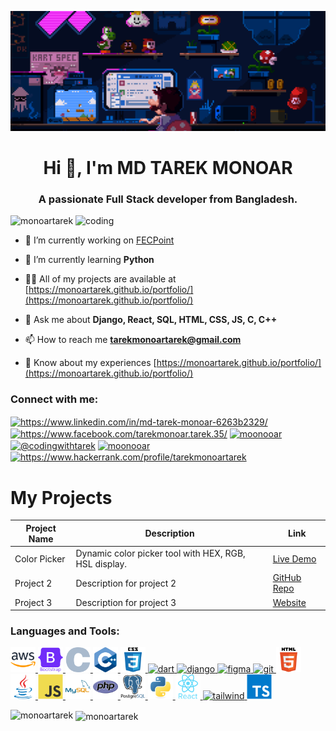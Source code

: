 ![MasterHead](https://raw.githubusercontent.com/mhardik003/mhardik003/main/gifs/mario.gif)

<h1 align="center">Hi 👋, I'm MD TAREK MONOAR</h1>
<h3 align="center">A passionate Full Stack developer from Bangladesh.</h3>
<img align = "right" alt="coding" width="400" src="https://media4.giphy.com/media/v1.Y2lkPTc5MGI3NjExOHNydzhwZWxpYm80OGt1c2dqYXByaW4wN2M3ODBrMGtkc2Z0Mm03OSZlcD12MV9pbnRlcm5hbF9naWZfYnlfaWQmY3Q9Zw/25Itcrcuwkyq3ohubJ/giphy.gif">

<p align="left"> <img src="https://komarev.com/ghpvc/?username=monoartarek&label=Profile%20views&color=0e75b6&style=flat" alt="monoartarek" /> </p>

- 🔭 I’m currently working on [FECPoint](FECPoint)

- 🌱 I’m currently learning **Python**

- 👨‍💻 All of my projects are available at [https://monoartarek.github.io/portfolio/](https://monoartarek.github.io/portfolio/)

- 💬 Ask me about **Django, React, SQL, HTML, CSS, JS, C, C++**

- 📫 How to reach me **tarekmonoartarek@gmail.com**

- 📄 Know about my experiences [https://monoartarek.github.io/portfolio/](https://monoartarek.github.io/portfolio/)

<h3 align="left">Connect with me:</h3>
<p align="left">
<a href="https://linkedin.com/in/https://www.linkedin.com/in/md-tarek-monoar-6263b2329/" target="blank"><img align="center" src="https://raw.githubusercontent.com/rahuldkjain/github-profile-readme-generator/master/src/images/icons/Social/linked-in-alt.svg" alt="https://www.linkedin.com/in/md-tarek-monoar-6263b2329/" height="30" width="40" /></a>
<a href="https://fb.com/https://www.facebook.com/tarekmonoar.tarek.35/" target="blank"><img align="center" src="https://raw.githubusercontent.com/rahuldkjain/github-profile-readme-generator/master/src/images/icons/Social/facebook.svg" alt="https://www.facebook.com/tarekmonoar.tarek.35/" height="30" width="40" /></a>
<a href="https://instagram.com/moonooar" target="blank"><img align="center" src="https://raw.githubusercontent.com/rahuldkjain/github-profile-readme-generator/master/src/images/icons/Social/instagram.svg" alt="moonooar" height="30" width="40" /></a>
<a href="https://www.youtube.com/c/@codingwithtarek" target="blank"><img align="center" src="https://raw.githubusercontent.com/rahuldkjain/github-profile-readme-generator/master/src/images/icons/Social/youtube.svg" alt="@codingwithtarek" height="30" width="40" /></a>
<a href="https://codeforces.com/profile/moonooar" target="blank"><img align="center" src="https://raw.githubusercontent.com/rahuldkjain/github-profile-readme-generator/master/src/images/icons/Social/codeforces.svg" alt="moonooar" height="30" width="40" /></a>
<a href="https://www.hackerearth.com/https://www.hackerrank.com/profile/tarekmonoartarek" target="blank"><img align="center" src="https://raw.githubusercontent.com/rahuldkjain/github-profile-readme-generator/master/src/images/icons/Social/hackerearth.svg" alt="https://www.hackerrank.com/profile/tarekmonoartarek" height="30" width="40" /></a>
</p>
<!-- project show table  -->
 <h1>My Projects</h1>

  <table>
    <thead>
      <tr>
        <th>Project Name</th>
        <th>Description</th>
        <th>Link</th>
      </tr>
    </thead>
    <tbody>
      <tr>
        <td>Color Picker</td>
        <td>Dynamic color picker tool with HEX, RGB, HSL display.</td>
        <td><a href="https://your-live-demo-link.com" target="_blank">Live Demo</a></td>
      </tr>
      <tr>
        <td>Project 2</td>
        <td>Description for project 2</td>
        <td><a href="https://github.com/yourusername/project2" target="_blank">GitHub Repo</a></td>
      </tr>
      <tr>
        <td>Project 3</td>
        <td>Description for project 3</td>
        <td><a href="https://project3.com" target="_blank">Website</a></td>
      </tr>
    </tbody>
  </table>

<h3 align="left">Languages and Tools:</h3>
<p align="left"> <a href="https://aws.amazon.com" target="_blank" rel="noreferrer"> <img src="https://raw.githubusercontent.com/devicons/devicon/master/icons/amazonwebservices/amazonwebservices-original-wordmark.svg" alt="aws" width="40" height="40"/> </a> <a href="https://getbootstrap.com" target="_blank" rel="noreferrer"> <img src="https://raw.githubusercontent.com/devicons/devicon/master/icons/bootstrap/bootstrap-plain-wordmark.svg" alt="bootstrap" width="40" height="40"/> </a> <a href="https://www.cprogramming.com/" target="_blank" rel="noreferrer"> <img src="https://raw.githubusercontent.com/devicons/devicon/master/icons/c/c-original.svg" alt="c" width="40" height="40"/> </a> <a href="https://www.w3schools.com/cpp/" target="_blank" rel="noreferrer"> <img src="https://raw.githubusercontent.com/devicons/devicon/master/icons/cplusplus/cplusplus-original.svg" alt="cplusplus" width="40" height="40"/> </a> <a href="https://www.w3schools.com/css/" target="_blank" rel="noreferrer"> <img src="https://raw.githubusercontent.com/devicons/devicon/master/icons/css3/css3-original-wordmark.svg" alt="css3" width="40" height="40"/> </a> <a href="https://dart.dev" target="_blank" rel="noreferrer"> <img src="https://www.vectorlogo.zone/logos/dartlang/dartlang-icon.svg" alt="dart" width="40" height="40"/> </a> <a href="https://www.djangoproject.com/" target="_blank" rel="noreferrer"> <img src="https://cdn.worldvectorlogo.com/logos/django.svg" alt="django" width="40" height="40"/> </a> <a href="https://www.figma.com/" target="_blank" rel="noreferrer"> <img src="https://www.vectorlogo.zone/logos/figma/figma-icon.svg" alt="figma" width="40" height="40"/> </a> <a href="https://git-scm.com/" target="_blank" rel="noreferrer"> <img src="https://www.vectorlogo.zone/logos/git-scm/git-scm-icon.svg" alt="git" width="40" height="40"/> </a> <a href="https://www.w3.org/html/" target="_blank" rel="noreferrer"> <img src="https://raw.githubusercontent.com/devicons/devicon/master/icons/html5/html5-original-wordmark.svg" alt="html5" width="40" height="40"/> </a> <a href="https://www.java.com" target="_blank" rel="noreferrer"> <img src="https://raw.githubusercontent.com/devicons/devicon/master/icons/java/java-original.svg" alt="java" width="40" height="40"/> </a> <a href="https://developer.mozilla.org/en-US/docs/Web/JavaScript" target="_blank" rel="noreferrer"> <img src="https://raw.githubusercontent.com/devicons/devicon/master/icons/javascript/javascript-original.svg" alt="javascript" width="40" height="40"/> </a> <a href="https://www.mysql.com/" target="_blank" rel="noreferrer"> <img src="https://raw.githubusercontent.com/devicons/devicon/master/icons/mysql/mysql-original-wordmark.svg" alt="mysql" width="40" height="40"/> </a> <a href="https://www.php.net" target="_blank" rel="noreferrer"> <img src="https://raw.githubusercontent.com/devicons/devicon/master/icons/php/php-original.svg" alt="php" width="40" height="40"/> </a> <a href="https://www.postgresql.org" target="_blank" rel="noreferrer"> <img src="https://raw.githubusercontent.com/devicons/devicon/master/icons/postgresql/postgresql-original-wordmark.svg" alt="postgresql" width="40" height="40"/> </a> <a href="https://www.python.org" target="_blank" rel="noreferrer"> <img src="https://raw.githubusercontent.com/devicons/devicon/master/icons/python/python-original.svg" alt="python" width="40" height="40"/> </a> <a href="https://reactjs.org/" target="_blank" rel="noreferrer"> <img src="https://raw.githubusercontent.com/devicons/devicon/master/icons/react/react-original-wordmark.svg" alt="react" width="40" height="40"/> </a> <a href="https://tailwindcss.com/" target="_blank" rel="noreferrer"> <img src="https://www.vectorlogo.zone/logos/tailwindcss/tailwindcss-icon.svg" alt="tailwind" width="40" height="40"/> </a> <a href="https://www.typescriptlang.org/" target="_blank" rel="noreferrer"> <img src="https://raw.githubusercontent.com/devicons/devicon/master/icons/typescript/typescript-original.svg" alt="typescript" width="40" height="40"/> </a> </p>

<p><img align="left" src="https://github-readme-stats.vercel.app/api/top-langs?username=monoartarek&show_icons=true&locale=en&layout=compact" alt="monoartarek" /></p>

<p>&nbsp;<img align="center" src="https://github-readme-stats.vercel.app/api?username=monoartarek&show_icons=true&locale=en" alt="monoartarek" /></p>
